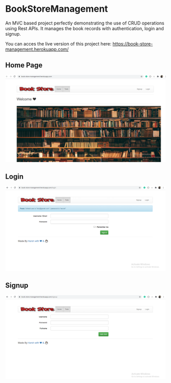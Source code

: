 # BookStoreManagement

An MVC based project perfectly demonstrating the use of CRUD operations using Rest APIs. It manages the book records with authentication, login and signup.

You can acces the live version of this project here: https://book-store-management.herokuapp.com/

## Home Page
![Homepage](/homepage.PNG)

## Login
![Login](/Login.PNG)

## Signup
![Signup](/Signup.PNG)
